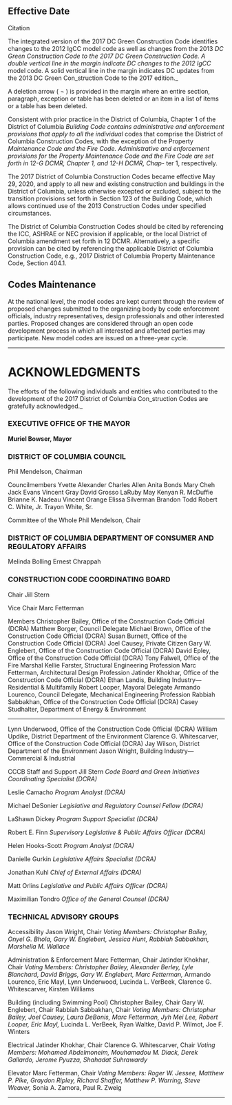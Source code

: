 ## Effective Date

 Citation


The integrated version of the 2017 DC Green Construction Code identifies changes to the 2012
IgCC model code as well as changes from the 2013 _DC Green Construction Code to the 2017_ _DC_
_Green Construction Code. A double vertical line in the margin indicate DC changes to the 2012 IgCC_
model code. A solid vertical line in the margin indicates DC updates from the 2013 DC Green Con_struction Code to the 2017 edition._

A deletion arrow ( ¬ ) is provided in the margin where an entire section, paragraph, exception
or table has been deleted or an item in a list of items or a table has been deleted.

Consistent with prior practice in the District of Columbia, Chapter 1 of the District of Columbia
_Building Code contains administrative and enforcement provisions that apply to all the individual_
codes that comprise the District of Columbia Construction Codes, with the exception of the Property
_Maintenance Code and the Fire Code. Administrative and enforcement provisions for the Property_
_Maintenance Code and the Fire Code are set forth in 12-G DCMR, Chapter 1, and 12-H DCMR, Chap-_
ter 1, respectively.

The 2017 District of Columbia Construction Codes became effective May 29, 2020, and apply to all
new and existing construction and buildings in the District of Columbia, unless otherwise excepted
or excluded, subject to the transition provisions set forth in Section 123 of the Building Code, which
allows continued use of the 2013 Construction Codes under specified circumstances.

The District of Columbia Construction Codes should be cited by referencing the ICC, ASHRAE or NEC
provision if applicable, or the local District of Columbia amendment set forth in 12 DCMR. Alternatively, a specific provision can be cited by referencing the applicable District of Columbia Construction Code, e.g., 2017 District of Columbia Property Maintenance Code, Section 404.1.


## Codes Maintenance

At the national level, the model codes are kept current through the review of proposed changes
submitted to the organizing body by code enforcement officials, industry representatives, design
professionals and other interested parties. Proposed changes are considered through an open code
development process in which all interested and affected parties may participate. New model codes
are issued on a three-year cycle.


-----



# ACKNOWLEDGMENTS

The efforts of the following individuals and entities who contributed to the development of the 2017 District of Columbia Con_struction Codes are gratefully acknowledged._

### EXECUTIVE OFFICE OF THE MAYOR
**Muriel Bowser, Mayor**

### DISTRICT OF COLUMBIA COUNCIL
Phil Mendelson, Chairman

Councilmembers
Yvette Alexander
Charles Allen
Anita Bonds
Mary Cheh
Jack Evans
Vincent Gray
David Grosso
LaRuby May
Kenyan R. McDuffie
Brianne K. Nadeau
Vincent Orange
Elissa Silverman
Brandon Todd
Robert C. White, Jr.
Trayon White, Sr.

Committee of the Whole
Phil Mendelson, Chair

### DISTRICT OF COLUMBIA DEPARTMENT OF CONSUMER AND REGULATORY AFFAIRS
Melinda Bolling
Ernest Chrappah

### CONSTRUCTION CODE COORDINATING BOARD
Chair
Jill Stern

Vice Chair
Marc Fetterman

Members
Christopher Bailey, Office of the Construction Code Official (DCRA)
Matthew Borger, Council Delegate
Michael Brown, Office of the Construction Code Official (DCRA)
Susan Burnett, Office of the Construction Code Official (DCRA)
Joel Causey, Private Citizen
Gary W. Englebert, Office of the Construction Code Official (DCRA)
David Epley, Office of the Construction Code Official (DCRA)
Tony Falwell, Office of the Fire Marshal
Kellie Farster, Structural Engineering Profession
Marc Fetterman, Architectural Design Profession
Jatinder Khokhar, Office of the Construction Code Official (DCRA)
Ethan Landis, Building Industry—Residential & Multifamily
Robert Looper, Mayoral Delegate
Armando Lourenco, Council Delegate, Mechanical Engineering Profession
Rabbiah Sabbakhan, Office of the Construction Code Official (DCRA)
Casey Studhalter, Department of Energy & Environment


-----



Lynn Underwood, Office of the Construction Code Official (DCRA)
William Updike, District Department of the Environment
Clarence G. Whitescarver, Office of the Construction Code Official (DCRA)
Jay Wilson, District Department of the Environment
Jason Wright, Building Industry—Commercial & Industrial

CCCB Staff and Support
Jill Stern
_Code Board and Green Initiatives Coordinating Specialist (DCRA)_

Leslie Camacho
_Program Analyst (DCRA)_

Michael DeSonier
_Legislative and Regulatory Counsel Fellow (DCRA)_

LaShawn Dickey
_Program Support Specialist (DCRA)_

Robert E. Finn
_Supervisory Legislative & Public Affairs Officer (DCRA)_

Helen Hooks-Scott
_Program Analyst (DCRA)_

Danielle Gurkin
_Legislative Affairs Specialist (DCRA)_

Jonathan Kuhl
_Chief of External Affairs (DCRA)_

Matt Orlins
_Legislative and Public Affairs Officer (DCRA)_

Maximilian Tondro
_Office of the General Counsel (DCRA)_

### TECHNICAL ADVISORY GROUPS
Accessibility
Jason Wright, Chair
_Voting Members: Christopher Bailey, Onyel G. Bhola, Gary W. Englebert, Jessica Hunt, Rabbiah Sabbakhan, Marshella M. Wallace_

Administration & Enforcement
Marc Fetterman, Chair
Jatinder Khokhar, Chair
_Voting Members: Christopher Bailey, Alexander Berley, Lyle Blanchard, David Briggs, Gary W. Englebert, Marc Fetterman,_
Armando Lourenco, Eric Mayl, Lynn Underwood, Lucinda L. VerBeek, Clarence G. Whitescarver, Kirsten Williams

Building (including Swimming Pool)
Christopher Bailey, Chair
Gary W. Englebert, Chair
Rabbiah Sabbakhan, Chair
_Voting Members: Christopher Bailey, Joel Causey, Laura DeBonis, Marc Fetterman, Jyh Mei Lee, Robert Looper, Eric Mayl,_
Lucinda L. VerBeek, Ryan Waltke, David P. Wilmot, Joe F. Winters

Electrical
Jatinder Khokhar, Chair
Clarence G. Whitescarver, Chair
_Voting Members: Mohamed Abdelmoneim, Mouhamadou M. Diack, Derek Gallardo, Jerome Pyuzza, Shahadat Suhrawardy_

Elevator
Marc Fetterman, Chair
_Voting Members: Roger W. Jessee, Matthew P. Pike, Graydon Ripley, Richard Shaffer, Matthew P. Warring, Steve Weaver,_
Sonia A. Zamora, Paul R. Zweig


-----



